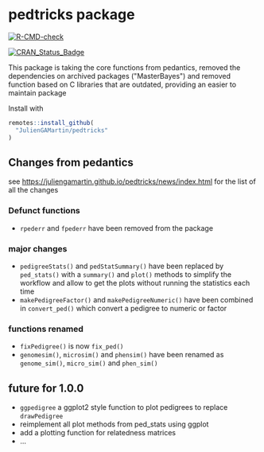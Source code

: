 # pedtricks package

<!-- badges: start -->
[![R-CMD-check](https://github.com/juliengamartin/pedtricks/actions/workflows/R-CMD-check.yaml/badge.svg)](https://github.com/uliengamartin/pedtricks/actions/workflows/R-CMD-check.yaml)
<!--[![Codecov test coverage](https://codecov.io/gh/r-lib/devtools/branch/main/graph/badge.svg)](https://app.codecov.io/gh/r-lib/devtools?branch=main)-->
[![CRAN_Status_Badge](https://www.r-pkg.org/badges/version/pedtricks)](https://cran.r-project.org/package=pedtricks)
<!-- badges: end -->

This package is taking the core functions from pedantics, removed the dependencies on archived packages ("MasterBayes") and removed function based on C libraries that are outdated, providing an easier to maintain package

Install with

```r
remotes::install_github(
  "JulienGAMartin/pedtricks"
)
```

## Changes from pedantics

see https://juliengamartin.github.io/pedtricks/news/index.html for the list of all the changes

### Defunct functions
* `rpederr` and `fpederr` have been removed from the package

### major changes
* `pedigreeStats()` and `pedStatSummary()` have been replaced by `ped_stats()` with a `summary()` and `plot()` methods to simplify the workflow and allow to get the plots without running the statistics each time
* `makePedigreeFactor()` and `makePedigreeNumeric()` have been combined in `convert_ped()` which convert a pedigree to numeric or factor

### functions renamed
* `fixPedigree()` is now `fix_ped()`
* `genomesim()`, `microsim()` and `phensim()` have been renamed as `genome_sim()`, `micro_sim()` and `phen_sim()`

## future for 1.0.0
* `ggpedigree` a ggplot2 style function to plot pedigrees to replace `drawPedigree`
* reimplement all plot methods from ped_stats using ggplot
* add a plotting function for relatedness matrices
* ...